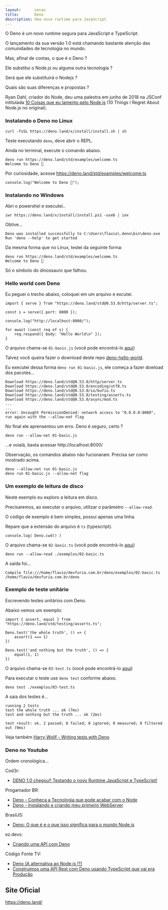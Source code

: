 ```yaml
---
layout:      secao
title:       Deno
description: Uma nova runtime para JavaScript
---
```


O Deno é um novo runtime segura para JavaScript e TypeScript.

O lançamento da sua versão 1.0 está chamando bastante atenção das comunidades de tecnologia no mundo.

Mas, afinal de contas, o que é o Deno ?

Ele substitui o Node.js ou alguma outra tecnologia ?

Será que ele substituirá o Nodejs ?

Quais são suas diferenças e propostas ?

Ryan Dahl, criador do Node, deu uma palestra em junho de 2018 na JSConf intitulada
[10 Coisas que eu lamento pelo Node.js](https://www.youtube.com/watch?v=M3BM9TB-8yA)
(10 Things I Regret About Node.js no original).

### Instalando o Deno no Linux

    curl -fsSL https://deno.land/x/install/install.sh | sh

Teste executando `deno`, deve abrir o REPL.

Ainda no terminal, execute o comando abaixo.

    deno run https://deno.land/std/examples/welcome.ts
    Welcome to Deno 🦕

Por curiosidade, acesse https://deno.land/std/examples/welcome.ts

    console.log("Welcome to Deno 🦕");


### Instalando no Windows

Abri o powershel e executei..

    iwr https://deno.land/x/install/install.ps1 -useb | iex

Obtive...

    Deno was installed successfully to C:\Users\flavio\.deno\bin\deno.exe
    Run 'deno --help' to get started

Da mesma forma que no Linux, testei da seguinte forma:

    deno run https://deno.land/std/examples/welcome.ts
    Welcome to Deno 🦕

Só o símbolo do dinossauro que falhou.


### Hello world com Deno

Eu peguei o trecho abaixo, coloquei em um arquivo e excutei.

    import { serve } from "https://deno.land/std@0.53.0/http/server.ts";

    const s = serve({ port: 8000 });

    console.log("http://localhost:8000/");

    for await (const req of s) {
        req.respond({ body: "Hello World\n" });
    }


O arquivo chama-se `01-basic.js` (você pode encontrá-lo [aqui](exemplos/01-basic.js))

Talvez você queira fazer o download deste repo [deno-hello-world](https://github.com/flaviomicheletti/deno-hello-world).

Eu executei dessa forma `deno run 01-basic.js`, ele começa a fazer dowload dos pacotes...

    Download https://deno.land/std@0.53.0/http/server.ts
    Download https://deno.land/std@0.53.0/encoding/utf8.ts
    Download https://deno.land/std@0.53.0/io/bufio.ts
    Download https://deno.land/std@0.53.0/testing/asserts.ts
    Download https://deno.land/std@0.53.0/async/mod.ts
    ...
    ...
    error: Uncaught PermissionDenied: network access to "0.0.0.0:8000", run again with the --allow-net flag

No final ele aprensentou um erro. Deno é seguro, certo ?

    deno run --allow-net 01-basic.js

...e voialá, basta acessar http://localhost:8000/


Observação, os comandos abaixo não fucionaram. Precisa ser como mostrado acima.

    deno --allow-net run 01-basic.js
    deno run 01-basic.js --allow-net flag


### Um exemplo de leitura de disco

Neste exemplo eu exploro a leitura em disco.

Precisaremos, ao executar o arquivo, utilizar o parâmetro `--allow-read`.

O código de exemplo é bem simples, possui apenas uma linha.

Repare que a extensão do arquivo é `ts` (typescript).

    console.log( Deno.cwd() )

O arquivo chama-se `02-basic.ts` (você pode encontrá-lo [aqui](exemplos/02-basic.ts))

    deno run --allow-read ./exemplos/02-basic.ts

A saída foi...

    Compile file:///home/flavio/devfuria.com.br/deno/exemplos/02-basic.ts
    /home/flavio/devfuria.com.br/deno


### Exemplo de teste unitário

Escrevendo testes unitários com Deno.

Abaixo vemos um exemplo:

    import { assert, equal } from "https://deno.land/std/testing/asserts.ts";

    Deno.test('the whole truth', () => {
        assert(1 === 1)
    })

    Deno.test('and nothing but the truth', () => {
        equal(1, 1)
    })

O arquivo chama-se `03-test.ts` (você pode encontrá-lo [aqui](exemplos/03-test.ts))

Para executar o teste use `deno test` conforme abaixo.

    deno test ./exemplos/03-test.ts

A saia dos testes é...

    running 2 tests
    test the whole truth ... ok (7ms)
    test and nothing but the truth ... ok (2ms)

    test result: ok. 2 passed; 0 failed; 0 ignored; 0 measured; 0 filtered out (9ms)

Veja também [Harry Wollf - Writing tests with Deno](https://youtu.be/z06ggoeNnrk)


### Deno no Youtube

Ordem cronológica...

Cod3r:

- [DENO 1.0 chegou!! Testando o novo Runtime JavaScript e TypeScript!](https://youtu.be/cvF9fdWYy-4)

Progamador BR:

- [Deno - Conheça a Tecnologia que pode acabar com o Node](https://youtu.be/wQ93SqugjTw)
- [Deno - Instalando e criando meu primeiro WebServer](https://youtu.be/ckwk4VdxV34)

BrasilJS:

- [Deno: O que é e o que isso significa para o mundo Node.js](https://youtu.be/8lvOkqj4_W0)

ez.devs:

- [Criando uma API com Deno](https://youtu.be/aOtN5qdm7jY)

Código Fonte TV:

- [Deno (A alternativa ao Node.js !?)](https://youtu.be/fVoH6rFU6zw)
- [Construímos uma API Rest com Deno usando TypeScript que vai pra Produção](https://youtu.be/ThDTt_wd2Y4)


## Site Oficial

https://deno.land/


